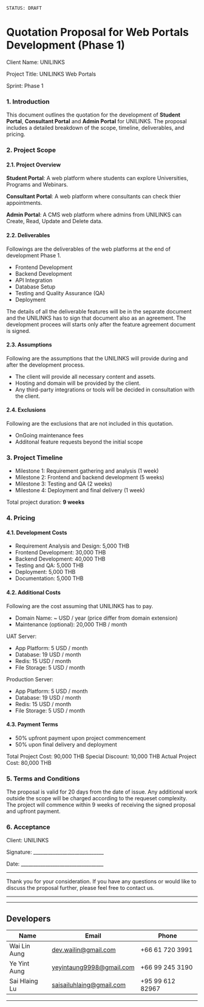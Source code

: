 `STATUS: DRAFT`

# Quotation Proposal for Web Portals Development (Phase 1)

Client Name: UNILINKS

Project Title: UNILINKS Web Portals

Sprint: Phase 1

### 1. Introduction

This document outlines the quotation for the development of **Student Portal**, **Consultant Portal** and **Admin Portal** for UNILINKS.
The proposal includes a detailed breakdown of the scope, timeline, deliverables, and pricing.

### 2. Project Scope

#### 2.1. Project Overview

**Student Portal**: A web platform where students can explore Universities, Programs and Webinars.

**Consultant Portal**: A web platform where consultants can check thier appointments.

**Admin Portal**: A CMS web platform where admins from UNILINKS can Create, Read, Update and Delete data.

#### 2.2. Deliverables

Followings are the deliverables of the web platforms at the end of development Phase 1.

- Frontend Development
- Backend Development
- API Integration
- Database Setup
- Testing and Quality Assurance (QA)
- Deployment

The details of all the deliverable features will be in the separate document and the UNILINKS has to sign that document also as an agreement.
The development procees will starts only after the feature agreement document is signed.

#### 2.3. Assumptions

Following are the assumptions that the UNILINKS will provide during and after the development process.

- The client will provide all necessary content and assets.
- Hosting and domain will be provided by the client.
- Any third-party integrations or tools will be decided in consultation with the client.

#### 2.4. Exclusions

Following are the exclusions that are not included in this quotation.

- OnGoing maintenance fees
- Additonal feature requests beyond the initial scope

### 3. Project Timeline

- Milestone 1: Requirement gathering and analysis (1 week)
- Milestone 2: Frontend and backend development (5 weeks)
- Milestone 3: Testing and QA (2 weeks)
- Milestone 4: Deployment and final delivery (1 week)

Total project duration: **9 weeks**

### 4. Pricing

#### 4.1. Development Costs

- Requirement Analysis and Design: 5,000 THB
- Frontend Development: 30,000 THB
- Backend Development: 40,000 THB
- Testing and QA: 5,000 THB
- Deployment: 5,000 THB
- Documentation: 5,000 THB

#### 4.2. Additional Costs

Following are the cost assuming that UNILINKS has to pay.

- Domain Name: ~ USD / year (price differ from domain extension)
- Maintenance (optional): 20,000 THB / month

UAT Server:
- App Platform: 5 USD / month
- Database: 19 USD / month
- Redis: 15 USD / month
- File Storage: 5 USD / month

Production Server:
- App Platform: 5 USD / month
- Database: 19 USD / month
- Redis: 15 USD / month
- File Storage: 5 USD / month

#### 4.3. Payment Terms

- 50% upfront payment upon project commencement
- 50% upon final delivery and deployment

Total Project Cost: 90,000 THB
Special Discount: 10,000 THB
Actual Project Cost: 80,000 THB

### 5. Terms and Conditions

The proposal is valid for 20 days from the date of issue.
Any additional work outside the scope will be charged according to the requeset complexity.
The project will commence within 9 weeks of receiving the signed proposal and upfront payment.

### 6. Acceptance

Client: UNILINKS

Signature: _____________________________

Date: __________________________________

---

Thank you for your consideration.
If you have any questions or would like to discuss the proposal further, please feel free to contact us.

---
---

## Developers

| Name          | Email                    | Phone            |
| ------------- | ------------------------ | ---------------- |
| Wai Lin Aung  | dev.wailin@gmail.com     | +66 61 720 3991  |
| Ye Yint Aung  | yeyintaung9998@gmail.com | +66 99 245 3190  |
| Sai Hlaing Lu | saisailuhlaing@gmail.com | +95 99 612 82967 |

---